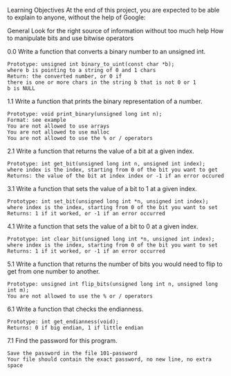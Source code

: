 Learning Objectives
At the end of this project, you are expected to be able to explain to anyone, without the help of Google:

General
Look for the right source of information without too much help
How to manipulate bits and use bitwise operators

0.0 Write a function that converts a binary number to an unsigned int.

	Prototype: unsigned int binary_to_uint(const char *b);
	where b is pointing to a string of 0 and 1 chars
	Return: the converted number, or 0 if
	there is one or more chars in the string b that is not 0 or 1
	b is NULL

1.1 Write a function that prints the binary representation of a number.

	Prototype: void print_binary(unsigned long int n);
	Format: see example
	You are not allowed to use arrays
	You are not allowed to use malloc
	You are not allowed to use the % or / operators
	
2.1 Write a function that returns the value of a bit at a given index.

	Prototype: int get_bit(unsigned long int n, unsigned int index);
	where index is the index, starting from 0 of the bit you want to get
	Returns: the value of the bit at index index or -1 if an error occured

3.1 Write a function that sets the value of a bit to 1 at a given index.

	Prototype: int set_bit(unsigned long int *n, unsigned int index);
	where index is the index, starting from 0 of the bit you want to set
	Returns: 1 if it worked, or -1 if an error occurred

4.1 Write a function that sets the value of a bit to 0 at a given index.

	Prototype: int clear_bit(unsigned long int *n, unsigned int index);
	where index is the index, starting from 0 of the bit you want to set
	Returns: 1 if it worked, or -1 if an error occurred

5.1 Write a function that returns the number of bits you would need to flip to get from one number to another.

	Prototype: unsigned int flip_bits(unsigned long int n, unsigned long int m);
	You are not allowed to use the % or / operators

6.1 Write a function that checks the endianness.

	Prototype: int get_endianness(void);
	Returns: 0 if big endian, 1 if little endian

7.1 Find the password for this program.

	Save the password in the file 101-password
	Your file should contain the exact password, no new line, no extra space
